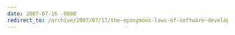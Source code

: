```yaml
---
date: 2007-07-16 -0800
redirect_to: /archive/2007/07/17/the-eponymous-laws-of-software-development.aspx/
---
```

